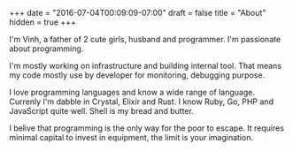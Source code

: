 +++
date = "2016-07-04T00:09:09-07:00"
draft = false
title = "About"
hidden = true
+++

I'm Vinh, a father of 2 cute girls, husband and programmer. I'm
passionate about programming.

I'm mostly working on infrastructure and building internal tool.
That means my code mostly use by developer for monitoring, debugging
purpose.

I love programming languages and know a wide range of language.
Currenly I'm dabble in Crystal, Elixir and Rust. I know Ruby, Go,
PHP and JavaScript quite well. Shell is my bread and butter.

I belive that programming is the only way for the poor to escape.
It requires minimal capital to invest in equipment, the limit is
your imagination.
